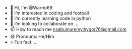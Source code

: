 - 👋 Hi, I'm @Warrio69
- 👀 I’m interested in coding and football
- 🌱 I’m currently learning code in python
- 💞️ I’m looking to collaborate on ...
- 📫 How to reach me nsabumuremyihygor76@gmail.com
- 😄 Pronouns: He/Him
- ⚡ Fun fact: ...

<!---
warrio69/warrio69 is a ✨ special ✨ repository because its `README.md` (this file) appears on your GitHub profile.
You can click the Preview link to take a look at your changes.
--->
